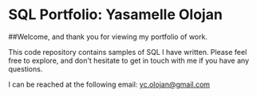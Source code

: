 # SQL Portfolio: Yasamelle Olojan
##Welcome, and thank you for viewing my portfolio of work.

This code repository contains samples of SQL I have written. Please feel free to explore, and don't hesitate to get in touch with me if you have any questions. 

I can be reached at the following email: yc.olojan@gmail.com
